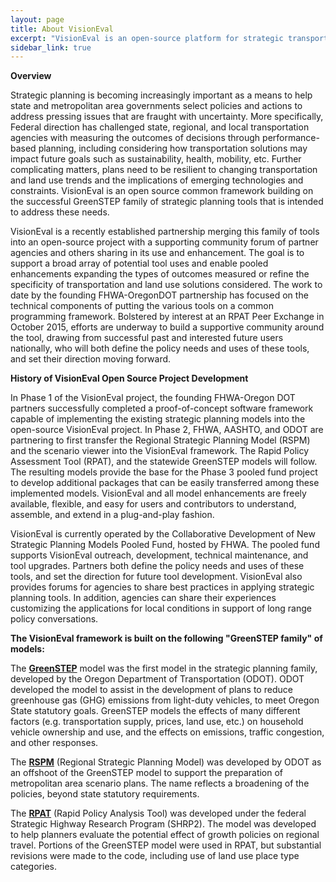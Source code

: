 ```yaml
---
layout: page
title: About VisionEval
excerpt: "VisionEval is an open-source platform for strategic transportation planning."
sidebar_link: true
---
```


**Overview**

Strategic planning is becoming increasingly important as a means to help state and metropolitan area governments select policies and actions to address pressing issues that are fraught with uncertainty. More specifically, Federal direction has challenged state, regional, and local transportation agencies with measuring the outcomes of decisions through performance-based planning, including considering how transportation solutions may impact future goals such as sustainability, health, mobility, etc. Further complicating matters, plans need to be resilient to changing transportation and land use trends and the implications of emerging technologies and constraints. VisionEval is an open source common framework building on the successful GreenSTEP family of strategic planning tools that is intended to address these needs.

VisionEval is a recently established partnership merging this family of tools into an open-source project with a supporting community forum of partner agencies and others sharing in its use and enhancement. The goal is to support a broad array of potential tool uses and enable pooled enhancements expanding the types of outcomes measured or refine the specificity of transportation and land use solutions considered. The work to date by the founding FHWA-OregonDOT partnership has focused on the technical components of putting the various tools on a common programming framework. Bolstered by interest at an RPAT Peer Exchange in October 2015, efforts are underway to build a supportive community around the tool, drawing from successful past and interested future users nationally, who will both define the policy needs and uses of these tools, and set their direction moving forward.

**History of VisionEval Open Source Project Development**

In Phase 1 of the VisionEval project, the founding FHWA-Oregon DOT partners successfully completed a proof-of-concept software framework capable of implementing the existing strategic planning models into the open-source VisionEval project. In Phase 2, FHWA, AASHTO, and ODOT are partnering to first transfer the Regional Strategic Planning Model (RSPM) and the scenario viewer into the VisionEval framework. The Rapid Policy Assessment Tool (RPAT), and the statewide GreenSTEP models will follow. The resulting models provide the base for the Phase 3 pooled fund project to develop additional packages that can be easily transferred among these implemented models. VisionEval and all model enhancements are freely available, flexible, and easy for users and contributors to understand, assemble, and extend in a plug-and-play fashion.

VisionEval is currently operated by the Collaborative Development of New Strategic Planning Models Pooled Fund, hosted by FHWA. The pooled fund supports VisionEval outreach, development, technical maintenance, and tool upgrades. Partners both define the policy needs and uses of these tools, and set the direction for future tool development. VisionEval also provides forums for agencies to share best practices in applying strategic planning tools. In addition, agencies can share their experiences customizing the applications for local conditions in support of long range policy conversations.

**The VisionEval framework is built on the following "GreenSTEP family" of models:**

The <a href="http://www.oregon.gov/ODOT/Planning/Documents/GreenSTEP-Model-Overview.pdf" target="_blank">**GreenSTEP**</a> model was the first model in the strategic planning family, developed by the Oregon Department of Transportation (ODOT). ODOT developed the model to assist in the development of plans to reduce greenhouse gas (GHG) emissions from light-duty vehicles, to meet Oregon State statutory goals. GreenSTEP models the effects of many different factors (e.g. transportation supply, prices, land use, etc.) on household vehicle ownership and use, and the effects on emissions, traffic congestion, and other responses. 

The <a href="http://www.oregon.gov/ODOT/Planning/Documents/RSPM-Quick-Summary.pdf" target="_blank">**RSPM**</a> (Regional Strategic Planning Model) was developed by ODOT as an offshoot of the GreenSTEP model to support the preparation of metropolitan area scenario plans. The name reflects a broadening of the policies, beyond state statutory requirements. 

The <a href="https://planningtools.transportation.org/551/rapid-policy-analysis-tool.html" target = "_blank">**RPAT**</a> (Rapid Policy Analysis Tool) was developed under the federal Strategic Highway Research Program (SHRP2). The model was developed to help planners evaluate the potential effect of growth policies on regional travel. Portions of the GreenSTEP model were used in RPAT, but substantial revisions were made to the code, including use of land use place type categories. 
